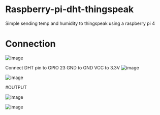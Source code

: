 # Raspberry-pi-dht-thingspeak
Simple sending temp and humidity to thingspeak using a raspberry pi 4

# Connection
![image](https://user-images.githubusercontent.com/42109589/229079465-287a4451-4a5c-4ff8-853d-c78def1b36f3.png)

Connect DHT pin to GPIO 23 
GND to GND 
VCC to 3.3V
![image](https://user-images.githubusercontent.com/42109589/229080009-b9c47654-67e1-4d36-801e-e687c01bcca2.png)

![image](https://user-images.githubusercontent.com/42109589/229080134-89617fff-c4fc-42ed-a698-daf99f6141d9.png)
 
#OUTPUT

![image](https://user-images.githubusercontent.com/42109589/229080247-b1fce9c7-b95b-4f94-a932-2b32b9638b52.png)


![image](https://user-images.githubusercontent.com/42109589/229080304-1f99fed4-4768-4a2d-9341-5e05477a6127.png)

 
 



